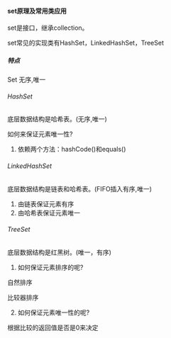 #### set原理及常用类应用

set是接口，继承collection。

set常见的实现类有HashSet，LinkedHashSet，TreeSet

##### 特点

Set 无序,唯一

###### HashSet
底层数据结构是哈希表。(无序,唯一)

如何来保证元素唯一性?
1. 依赖两个方法：hashCode()和equals()

###### LinkedHashSet
底层数据结构是链表和哈希表。(FIFO插入有序,唯一)
1. 由链表保证元素有序
2. 由哈希表保证元素唯一

###### TreeSet
底层数据结构是红黑树。(唯一，有序)
1. 如何保证元素排序的呢?

自然排序

比较器排序

2. 如何保证元素唯一性的呢?

根据比较的返回值是否是0来决定

